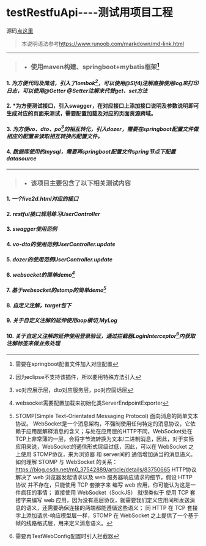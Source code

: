 # **testRestfuApi----测试用项目工程**
源码[点这里](https://github.com/amix521)
>本说明语法参考<https://www.runoob.com/markdown/md-link.html>
---
>* ### **使用maven构建、springboot+mybatis框架[^m3]**
#### 1. *为方便代码及简洁，引入了lombok[^m1]，可以使用@Slf4j注解直接使用log来打印日志，可以使用@Getter @Setter注解来代替get、set方法*
#### 2. *为方便测试接口，引入swagger，在对应接口上添加接口说明及参数说明即可生成对应的页面来测试，需要配置加载及对应的页面资源跨域。
#### 3. *为方便vo、dto、po[^m2]的相互转化，引入dozer，需要在springboot配置文件做相应的配置来读取相互转换的配置文件。*
#### 4. *数据库使用的mysql，需要再springboot配置文件spring节点下配置datasource*



---
>* ### **该项目主要包含了以下相关测试内容**
#### 1. *一个live2d.html对应的接口*
#### 2. *restful接口规范练习UserController*
#### 3. *swagger使用范例*
#### 4. *vo-dto的使用范例UserController.update*
#### 5. *dozer的使用范例UserController.update*
#### 6. *websocket的简单demo[^5]*
#### 7. *基于websocket的stomp的简单demo[^m4]*
#### 8. *自定义注解，target包下*
#### 9. *关于自定义注解的延伸使用aop横切,MyLog*
#### 10. *关于自定义注解的延伸使用登录验证，通过拦截器LoginInterceptor[^m6]内获取注解标签来做业务处理*


[^m1]:因为eclipse不支持该插件，所以要用特殊方法引入
[^m2]:vo对应展示层，dto对应服务层，po对应固话层
[^m3]:需要在springboot配置文件加入对应配置
[^m4]:STOMP(Simple Text-Orientated Messaging Protocol) 面向消息的简单文本协议。
WebSocket是一个消息架构，不强制使用任何特定的消息协议，它依赖于应用层解释消息的含义；与处在应用层的HTTP不同，WebSocket处在TCP上非常薄的一层，会将字节流转换为文本/二进制消息，因此，对于实际应用来说，WebSocket的通信形式层级过低，因此，可以在 WebSocket 之上使用 STOMP协议，来为浏览器 和 server间的 通信增加适当的消息语义。
如何理解 STOMP 与 WebSocket 的关系：<https://blog.csdn.net/m0_37542889/article/details/83750665>
HTTP协议解决了 web 浏览器发起请求以及 web 服务器响应请求的细节，假设 HTTP 协议 并不存在，只能使用 TCP 套接字来 编写 web 应用，你可能认为这是一件疯狂的事情；
直接使用 WebSocket（SockJS） 就很类似于 使用 TCP 套接字来编写 web 应用，因为没有高层协议，就需要我们定义应用间所发送消息的语义，还需要确保连接的两端都能遵循这些语义；
同 HTTP 在 TCP 套接字上添加请求-响应模型层一样，STOMP 在 WebSocket 之上提供了一个基于帧的线路格式层，用来定义消息语义。
[^5]:websocket需要配置加载来初始化类ServerEndpointExporter
[^m6]:需要再TestWebConfig配置时引入拦截器[^m7]
[^m7]: ```
    @Override
	 public void addInterceptors(InterceptorRegistry registry) {
       // 通过配置加入拦截器,拦截请求为所有请求
       registry.addInterceptor(LoginInterceptor()).addPathPatterns("/**");
       registry.addInterceptor(AuthorityInterceptor()).addPathPatterns("/**");
	 }```

